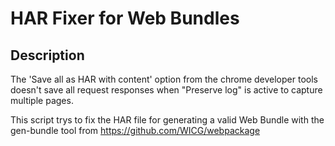 
# HAR Fixer for Web Bundles

## Description

The 'Save all as HAR with content' option from the chrome developer tools doesn't save all request responses when "Preserve log" is active to capture multiple pages.

This script trys to fix the HAR file for generating a valid Web Bundle with the gen-bundle tool from https://github.com/WICG/webpackage


